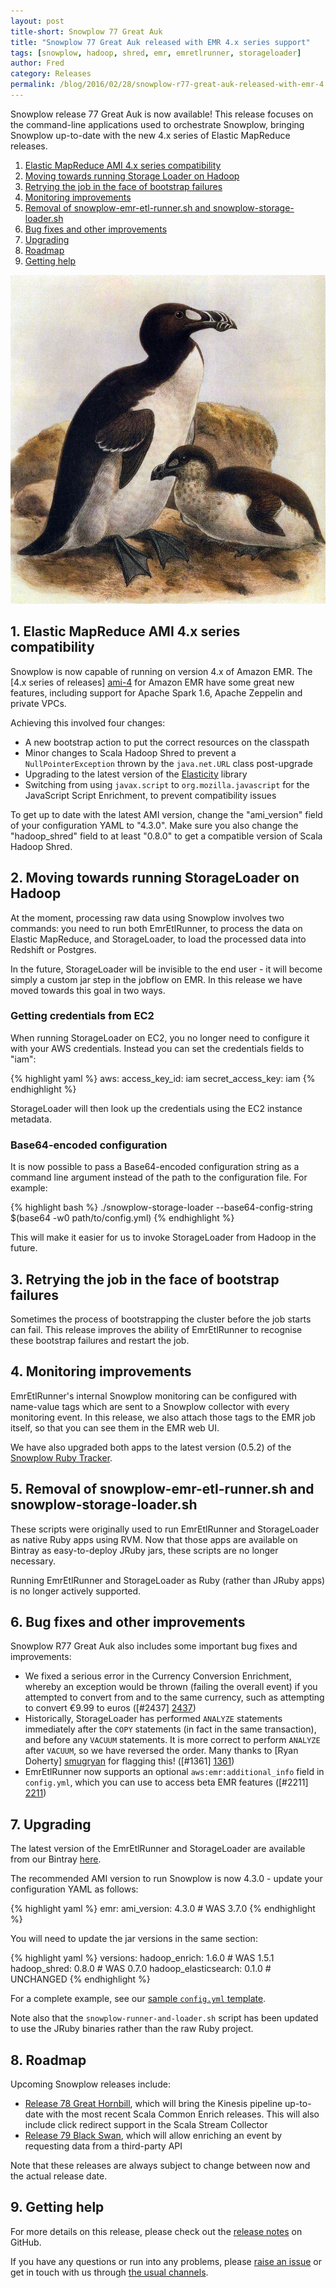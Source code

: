 ```yaml
---
layout: post
title-short: Snowplow 77 Great Auk
title: "Snowplow 77 Great Auk released with EMR 4.x series support"
tags: [snowplow, hadoop, shred, emr, emretlrunner, storageloader]
author: Fred
category: Releases
permalink: /blog/2016/02/28/snowplow-r77-great-auk-released-with-emr-4.x-series-support/
---
```


Snowplow release 77 Great Auk is now available! This release focuses on the command-line applications used to orchestrate Snowplow, bringing Snowplow up-to-date with the new 4.x series of Elastic MapReduce releases.

1. [Elastic MapReduce AMI 4.x series compatibility](/blog/2016/02/28/snowplow-r77-great-auk-released-with-emr-4.x-series-support#ami)
2. [Moving towards running Storage Loader on Hadoop](/blog/2016/02/28/snowplow-r77-great-auk-released-with-emr-4.x-series-support#ec2)
3. [Retrying the job in the face of bootstrap failures](/blog/2016/02/28/snowplow-r77-great-auk-released-with-emr-4.x-series-support#bootstrap)
4. [Monitoring improvements](/blog/2016/02/28/snowplow-r77-great-auk-released-with-emr-4.x-series-support#tags)
5. [Removal of snowplow-emr-etl-runner.sh and snowplow-storage-loader.sh](/blog/2016/02/28/snowplow-r77-great-auk-released-with-emr-4.x-series-support#removal)
6. [Bug fixes and other improvements](//blog/2016/02/28/snowplow-r77-great-auk-released-with-emr-4.x-series-support#bugs)
7. [Upgrading](/blog/2016/02/28/snowplow-r77-great-auk-released-with-emr-4.x-series-support#upgrading)
8. [Roadmap](/blog/2016/02/28/snowplow-r77-great-auk-released-with-emr-4.x-series-support#roadmap)
9. [Getting help](/blog/2016/02/28/snowplow-r77-great-auk-released-with-emr-4.x-series-support#help)

![great-auk][great-auk]

<!--more-->

<h2 id="ami">1. Elastic MapReduce AMI 4.x series compatibility</h2>

Snowplow is now capable of running on version 4.x of Amazon EMR. The [4.x series of releases] [ami-4] for Amazon EMR have some great new features, including support for Apache Spark 1.6, Apache Zeppelin and private VPCs.

Achieving this involved four changes:

* A new bootstrap action to put the correct resources on the classpath
* Minor changes to Scala Hadoop Shred to prevent a `NullPointerException` thrown by the `java.net.URL` class post-upgrade
* Upgrading to the latest version of the [Elasticity][elasticity] library
* Switching from using `javax.script` to `org.mozilla.javascript` for the JavaScript Script Enrichment, to prevent compatibility issues

To get up to date with the latest AMI version, change the "ami_version" field of your configuration YAML to "4.3.0". Make sure you also change the "hadoop_shred" field to at least "0.8.0" to get a compatible version of Scala Hadoop Shred.

<h2 id="ec2">2. Moving towards running StorageLoader on Hadoop</h2>

At the moment, processing raw data using Snowplow involves two commands: you need to run both EmrEtlRunner, to process the data on Elastic MapReduce, and StorageLoader, to load the processed data into Redshift or Postgres.

In the future, StorageLoader will be invisible to the end user - it will become simply a custom jar step in the jobflow on EMR. In this release we have moved towards this goal in two ways.

<h3 id="creds">Getting credentials from EC2</h3>

When running StorageLoader on EC2, you no longer need to configure it with your AWS credentials. Instead you can set the credentials fields to "iam":

{% highlight yaml %}
aws:
  access_key_id: iam
  secret_access_key: iam
{% endhighlight %}

StorageLoader will then look up the credentials using the EC2 instance metadata.

<h3 id="b64">Base64-encoded configuration</h3>

It is now possible to pass a Base64-encoded configuration string as a command line argument instead of the path to the configuration file. For example:

{% highlight bash %}
./snowplow-storage-loader --base64-config-string $(base64 -w0 path/to/config.yml)
{% endhighlight %}

This will make it easier for us to invoke StorageLoader from Hadoop in the future.

<h2 id="bootstrap">3. Retrying the job in the face of bootstrap failures</h2>

Sometimes the process of bootstrapping the cluster before the job starts can fail. This release improves the ability of EmrEtlRunner to recognise these bootstrap failures and restart the job.

<h2 id="tags">4. Monitoring improvements</h2>

EmrEtlRunner's internal Snowplow monitoring can be configured with name-value tags which are sent to a Snowplow collector with every monitoring event. In this release, we also attach those tags to the EMR job itself, so that you can see them in the EMR web UI.

We have also upgraded both apps to the latest version (0.5.2) of the [Snowplow Ruby Tracker](https://github.com/snowplow/snowplow-ruby-tracker).

<h2 id="removal">5. Removal of snowplow-emr-etl-runner.sh and snowplow-storage-loader.sh</h2>

These scripts were originally used to run EmrEtlRunner and StorageLoader as native Ruby apps using RVM. Now that those apps are available on Bintray as easy-to-deploy JRuby jars, these scripts are no longer necessary.

Running EmrEtlRunner and StorageLoader as Ruby (rather than JRuby apps) is no longer actively supported.

<h2 id="bugs">6. Bug fixes and other improvements</h2>

Snowplow R77 Great Auk also includes some important bug fixes and improvements:

* We fixed a serious error in the Currency Conversion Enrichment, whereby an exception would be thrown (failing the overall event) if you attempted to convert from and to the same currency, such as attempting to convert €9.99 to euros ([#2437] [2437])
* Historically, StorageLoader has performed `ANALYZE` statements immediately after the `COPY` statements (in fact in the same transaction), and before any `VACUUM` statements. It is more correct to perform `ANALYZE` after `VACUUM`, so we have reversed the order. Many thanks to [Ryan Doherty] [smugryan] for flagging this! ([#1361] [1361])
* EmrEtlRunner now supports an optional `aws:emr:additional_info` field in `config.yml`, which you can use to access beta EMR features ([#2211] [2211])

<h2 id="upgrading">7. Upgrading</h2>

The latest version of the EmrEtlRunner and StorageLoader are available from our Bintray [here][app-dl].

The recommended AMI version to run Snowplow is now 4.3.0 - update your configuration YAML as follows:

{% highlight yaml %}
emr:
  ami_version: 4.3.0 # WAS 3.7.0
{% endhighlight %}

You will need to update the jar versions in the same section:

{% highlight yaml %}
versions:
  hadoop_enrich: 1.6.0        # WAS 1.5.1
  hadoop_shred: 0.8.0         # WAS 0.7.0
  hadoop_elasticsearch: 0.1.0 # UNCHANGED
{% endhighlight %}

For a complete example, see our [sample `config.yml` template][emretlrunner-config-yml].

Note also that the `snowplow-runner-and-loader.sh` script has been updated to use the JRuby binaries rather than the raw Ruby project.

<h2 id="roadmap">8. Roadmap</h2>

Upcoming Snowplow releases include:

* [Release 78 Great Hornbill][r78-milestone], which will bring the Kinesis pipeline up-to-date with the most recent Scala Common Enrich releases. This will also include click redirect support in the Scala Stream Collector
* [Release 79 Black Swan][r79-milestone], which will allow enriching an event by requesting data from a third-party API

Note that these releases are always subject to change between now and the actual release date.

<h2 id="help">9. Getting help</h2>

For more details on this release, please check out the [release notes][release] on GitHub.

If you have any questions or run into any problems, please [raise an issue][issues] or get in touch with us through [the usual channels][talk-to-us].

[great-auk]: /assets/img/blog/2016/02/great-auk.jpg
[elasticity]: https://github.com/rslifka/elasticity
[ami-4]: https://aws.amazon.com/about-aws/whats-new/2015/07/amazon-emr-release-4-0-0-with-new-versions-of-apache-hadoop-hive-and-spark-now-available/
[app-dl]: http://dl.bintray.com/snowplow/snowplow-generic/snowplow_emr_r77_great_auk.zip
[release]: https://github.com/snowplow/snowplow/releases/tag/r77-great-auk
[issues]: https://github.com/snowplow/snowplow/issues
[talk-to-us]: https://github.com/snowplow/snowplow/wiki/Talk-to-us

[2437]: https://github.com/snowplow/snowplow/issues/2437
[1361]: https://github.com/snowplow/snowplow/issues/1361
[2211]: https://github.com/snowplow/snowplow/issues/2211
[smugryan]: https://github.com/smugryan

[emretlrunner-config-yml]: https://github.com/snowplow/snowplow/blob/master/3-enrich/emr-etl-runner/config/config.yml.sample

[r78-milestone]: https://github.com/snowplow/snowplow/milestones/Release%2078%20%5BKIN%5D%20Great%20Hornbill
[r79-milestone]: https://github.com/snowplow/snowplow/milestones/Release%2079%20%5BHAD%5D%20Black%20Swan
